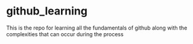 # github_learning
This is the repo for learning all the fundamentals of github along with the complexities that can occur during the process
